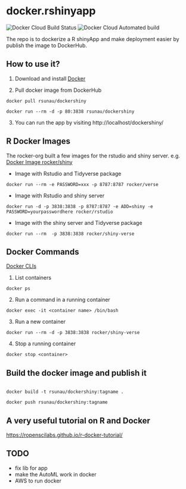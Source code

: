 docker.rshinyapp
==========================

![Docker Cloud Build Status](https://img.shields.io/docker/cloud/build/rsunau/dockershiny)
![Docker Cloud Automated build](https://img.shields.io/docker/cloud/automated/rsunau/dockershiny)

The repo is to dockerize a R shinyApp and make deployment easier by publish the image to DockerHub.

## How to use it?

1. Download and install [Docker](https://www.docker.com/products/docker-desktop)

2. Pull docker image from DockerHub

```
docker pull rsunau/dockershiny

docker run --rm -d -p 80:3838 rsunau/dockershiny

```

3. You can run the app by visiting http://localhost/dockershiny/


## R Docker Images 

The rocker-org built a few images for the rstudio and shiny server. e.g. [Docker Image rocker/shiny](https://github.com/rocker-org/shiny)

* Image with Rstudio and Tidyverse package 

```
docker run --rm -e PASSWORD=xxx -p 8787:8787 rocker/verse
```

* Image with Rstudio and shiny server

```
docker run -d -p 3838:3838 -p 8787:8787 -e ADD=shiny -e PASSWORD=yourpasswordhere rocker/rstudio
```

* Image with the shiny server and Tidyverse package

```
docker run --rm  -p 3838:3838 rocker/shiny-verse
```


## Docker Commands
[Docker CLIs](https://docs.docker.com/engine/reference/commandline/docker/)

1. List containers

```
docker ps
```

2. Run a command in a running container 

```
docker exec -it <container name> /bin/bash
```
  
3. Run a new container

```
docker run --rm -d -p 3838:3838 rocker/shiny-verse
```

4. Stop a running container

```
docker stop <container>
```

## Build the docker image and publish it

```

docker build -t rsunau/dockershiny:tagname .

docker push rsunau/dockershiny:tagname

```

## A very useful tutorial on R and Docker 
https://ropenscilabs.github.io/r-docker-tutorial/

## TODO
* fix lib for app 
* make the AutoML work in docker
* AWS to run docker
